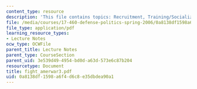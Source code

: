 ```yaml
---
content_type: resource
description: 'This file contains topics: Recruitment, Training/Socialization and Hierarchy.'
file: /media/courses/17-460-defense-politics-spring-2006/0a8138df1598a6f4d6c8e35dbdea90a1_fight_amerwar3.pdf
file_type: application/pdf
learning_resource_types:
- Lecture Notes
ocw_type: OCWFile
parent_title: Lecture Notes
parent_type: CourseSection
parent_uid: 3e539d49-4954-bd0d-a63d-573e6c87b204
resourcetype: Document
title: fight_amerwar3.pdf
uid: 0a8138df-1598-a6f4-d6c8-e35dbdea90a1
---
```

